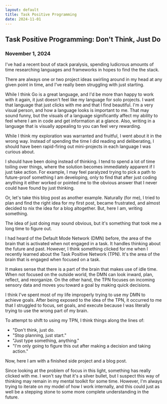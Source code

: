 ```yaml
---
layout: default
title: Task Positive Programming
date: 2024-11-01
---
```


## Task Positive Programming: Don't Think, Just Do
### November 1, 2024

I've had a recent bout of stack paralysis, spending ludicrous amounts of time researching languages and frameworks in hopes to find the the stack.

There are always one or two project ideas swirling around in my head at any given point in time, and I've really been struggling with just starting.

While I think Go is a great language, and I'd be more than happy to work with it again, it just doesn't feel like my language for solo projects. I want that language that just clicks with me and that I find beautiful. I'm a very visual person, and how a language looks is important to me. That may sound funny, but the visuals of a language significantly affect my ability to feel where I am in code and get information at a glance. Also, writing in a language that is visually appealing to you can feel very rewarding.

While I think my exploration was warranted and fruitful, I went about it in the wrong way. Instead of spending the time I did reading and deliberating, I should have been rapid-firing out mini-projects in each language I was curious about.

I should have been doing instead of thinking. I tend to spend a lot of time toiling over things, where the solution becomes immediately apparent if I just take action. For example, I may feel paralyzed trying to pick a path to future-proof something I am developing, only to find that after just coding anything it either worked or pointed me to the obvious answer that I never could have found by just thinking.

Or, let's take this blog post as another example. Naturally (for me), I tried to plan and find the right idea for my first post, became frustrated, and almost decided to nix the idea for a blog altogether. But, here I am, writing something.

The idea of just doing may sound obvious, but it's something that took me a long time to figure out.

I had heard of the Default Mode Network (DMN) before, the area of the brain that is activated when not engaged in a task. It handles thinking about the future and past. However, I think something clicked for me when I recently learned about the Task Positive Network (TPN). It's the area of the brain that is engaged when focused on a task.

It makes sense that there is a part of the brain that makes use of idle time. When not focused on the outside world, the DMN can look inward, plan, reflect, and reorganize. On the other hand, the TPN focuses on incoming sensory data and moves you toward a goal by making quick decisions.

I think I've spent most of my life improperly trying to use my DMN to achieve goals. After being exposed to the idea of the TPN, it occurred to me that I struggled to focus, set goals, and execute because I was literally trying to use the wrong part of my brain.

To attempt to shift to using my TPN, I think things along the lines of:

- "Don't think, just do.
- "Stop planning, just start."
- "Just type something, anything."
- "I'm only going to figure this out after making a decision and taking action."

Now, here I am with a finished side project and a blog post.

Since looking at the problem of focus in this light, something has really clicked with me. I won't say that it's a silver bullet, but I suspect this way of thinking may remain in my mental toolkit for some time. However, I'm always trying to iterate on my model of how I work internally, and this could just as well be a stepping stone to some more complete understanding in the future.
